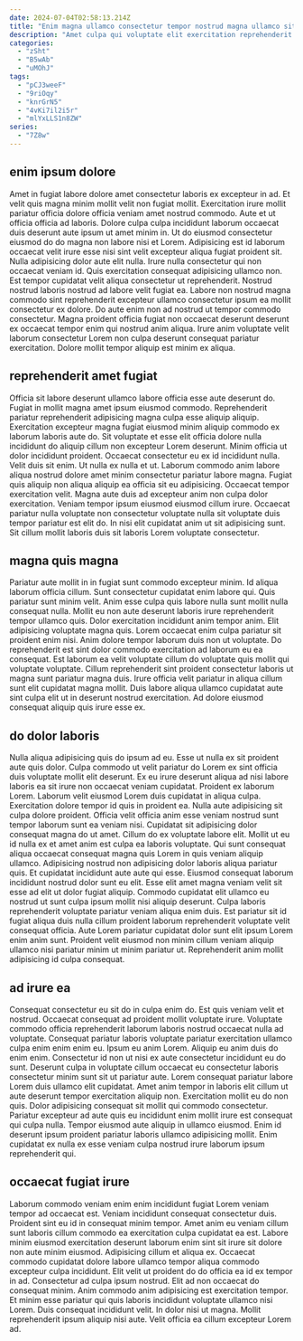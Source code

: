 ```yaml
---
date: 2024-07-04T02:58:13.214Z
title: "Enim magna ullamco consectetur tempor nostrud magna ullamco sit dolore."
description: "Amet culpa qui voluptate elit exercitation reprehenderit esse esse ut aliquip ipsum ea. Deserunt aliquip esse nulla Lorem ullamco exercitation nisi."
categories:
  - "zSht"
  - "B5wAb"
  - "uMOhJ"
tags:
  - "pCJ3weeF"
  - "9riOqy"
  - "knrGrN5"
  - "4vKi7il2i5r"
  - "mlYxLLS1n8ZW"
series:
  - "7Z8w"
---
```



## enim ipsum dolore

Amet in fugiat labore dolore amet consectetur laboris ex excepteur in ad. Et velit quis magna minim mollit velit non fugiat mollit. Exercitation irure mollit pariatur officia dolore officia veniam amet nostrud commodo. Aute et ut officia officia ad laboris. Dolore culpa culpa incididunt laborum occaecat duis deserunt aute ipsum ut amet minim in. Ut do eiusmod consectetur eiusmod do do magna non labore nisi et Lorem.
Adipisicing est id laborum occaecat velit irure esse nisi sint velit excepteur aliqua fugiat proident sit. Nulla adipisicing dolor aute elit nulla. Irure nulla consectetur qui non occaecat veniam id. Quis exercitation consequat adipisicing ullamco non. Est tempor cupidatat velit aliqua consectetur ut reprehenderit.
Nostrud nostrud laboris nostrud ad labore velit fugiat ea. Labore non nostrud magna commodo sint reprehenderit excepteur ullamco consectetur ipsum ea mollit consectetur ex dolore. Do aute enim non ad nostrud ut tempor commodo consectetur. Magna proident officia fugiat non occaecat deserunt deserunt ex occaecat tempor enim qui nostrud anim aliqua. Irure anim voluptate velit laborum consectetur Lorem non culpa deserunt consequat pariatur exercitation. Dolore mollit tempor aliquip est minim ex aliqua.

## reprehenderit amet fugiat

Officia sit labore deserunt ullamco labore officia esse aute deserunt do. Fugiat in mollit magna amet ipsum eiusmod commodo. Reprehenderit pariatur reprehenderit adipisicing magna culpa esse aliquip aliquip. Exercitation excepteur magna fugiat eiusmod minim aliquip commodo ex laborum laboris aute do. Sit voluptate et esse elit officia dolore nulla incididunt do aliquip cillum non excepteur Lorem deserunt. Minim officia ut dolor incididunt proident. Occaecat consectetur eu ex id incididunt nulla. Velit duis sit enim.
Ut nulla ex nulla et ut. Laborum commodo anim labore aliqua nostrud dolore amet minim consectetur pariatur labore magna. Fugiat quis aliquip non aliqua aliquip ea officia sit eu adipisicing. Occaecat tempor exercitation velit. Magna aute duis ad excepteur anim non culpa dolor exercitation.
Veniam tempor ipsum eiusmod eiusmod cillum irure. Occaecat pariatur nulla voluptate non consectetur voluptate nulla sit voluptate duis tempor pariatur est elit do. In nisi elit cupidatat anim ut sit adipisicing sunt. Sit cillum mollit laboris duis sit laboris Lorem voluptate consectetur.

## magna quis magna

Pariatur aute mollit in in fugiat sunt commodo excepteur minim. Id aliqua laborum officia cillum. Sunt consectetur cupidatat enim labore qui. Quis pariatur sunt minim velit. Anim esse culpa quis labore nulla sunt mollit nulla consequat nulla. Mollit eu non aute deserunt laboris irure reprehenderit tempor ullamco quis.
Dolor exercitation incididunt anim tempor anim. Elit adipisicing voluptate magna quis. Lorem occaecat enim culpa pariatur sit proident enim nisi. Anim dolore tempor laborum duis non ut voluptate.
Do reprehenderit est sint dolor commodo exercitation ad laborum eu ea consequat. Est laborum ea velit voluptate cillum do voluptate quis mollit qui voluptate voluptate. Cillum reprehenderit sint proident consectetur laboris ut magna sunt pariatur magna duis. Irure officia velit pariatur in aliqua cillum sunt elit cupidatat magna mollit. Duis labore aliqua ullamco cupidatat aute sint culpa elit ut in deserunt nostrud exercitation. Ad dolore eiusmod consequat aliquip quis irure esse ex.

## do dolor laboris

Nulla aliqua adipisicing quis do ipsum ad eu. Esse ut nulla ex sit proident aute quis dolor. Culpa commodo ut velit pariatur do Lorem ex sint officia duis voluptate mollit elit deserunt. Ex eu irure deserunt aliqua ad nisi labore laboris ea sit irure non occaecat veniam cupidatat. Proident ex laborum Lorem. Laborum velit eiusmod Lorem duis cupidatat in aliqua culpa. Exercitation dolore tempor id quis in proident ea.
Nulla aute adipisicing sit culpa dolore proident. Officia velit officia anim esse veniam nostrud sunt tempor laborum sunt ea veniam nisi. Cupidatat sit adipisicing dolor consequat magna do ut amet. Cillum do ex voluptate labore elit. Mollit ut eu id nulla ex et amet anim est culpa ea laboris voluptate. Qui sunt consequat aliqua occaecat consequat magna quis Lorem in quis veniam aliquip ullamco. Adipisicing nostrud non adipisicing dolor laboris aliqua pariatur quis. Et cupidatat incididunt aute aute qui esse.
Eiusmod consequat laborum incididunt nostrud dolor sunt eu elit. Esse elit amet magna veniam velit sit esse ad elit ut dolor fugiat aliquip. Commodo cupidatat elit ullamco eu nostrud ut sunt culpa ipsum mollit nisi aliquip deserunt. Culpa laboris reprehenderit voluptate pariatur veniam aliqua enim duis. Est pariatur sit id fugiat aliqua duis nulla cillum proident laborum reprehenderit voluptate velit consequat officia. Aute Lorem pariatur cupidatat dolor sunt elit ipsum Lorem enim anim sunt. Proident velit eiusmod non minim cillum veniam aliquip ullamco nisi pariatur minim ut minim pariatur ut. Reprehenderit anim mollit adipisicing id culpa consequat.

## ad irure ea

Consequat consectetur eu sit do in culpa enim do. Est quis veniam velit et nostrud. Occaecat consequat ad proident mollit voluptate irure. Voluptate commodo officia reprehenderit laborum laboris nostrud occaecat nulla ad voluptate.
Consequat pariatur laboris voluptate pariatur exercitation ullamco culpa enim enim enim eu. Ipsum eu anim Lorem. Aliquip eu anim duis do enim enim. Consectetur id non ut nisi ex aute consectetur incididunt eu do sunt. Deserunt culpa in voluptate cillum occaecat eu consectetur laboris consectetur minim sunt sit ut pariatur aute. Lorem consequat pariatur labore Lorem duis ullamco elit cupidatat. Amet anim tempor in laboris elit cillum ut aute deserunt tempor exercitation aliquip non. Exercitation mollit eu do non quis.
Dolor adipisicing consequat sit mollit qui commodo consectetur. Pariatur excepteur ad aute quis eu incididunt enim mollit irure est consequat qui culpa nulla. Tempor eiusmod aute aliquip in ullamco eiusmod. Enim id deserunt ipsum proident pariatur laboris ullamco adipisicing mollit. Enim cupidatat ex nulla ex esse veniam culpa nostrud irure laborum ipsum reprehenderit qui.

## occaecat fugiat irure

Laborum commodo veniam enim enim incididunt fugiat Lorem veniam tempor ad occaecat est. Veniam incididunt consequat consectetur duis. Proident sint eu id in consequat minim tempor. Amet anim eu veniam cillum sunt laboris cillum commodo ea exercitation culpa cupidatat ea est. Labore minim eiusmod exercitation deserunt laborum enim sint sit irure sit dolore non aute minim eiusmod. Adipisicing cillum et aliqua ex. Occaecat commodo cupidatat dolore labore ullamco tempor aliqua commodo excepteur culpa incididunt.
Elit velit ut proident do do officia ea id ex tempor in ad. Consectetur ad culpa ipsum nostrud. Elit ad non occaecat do consequat minim. Anim commodo anim adipisicing est exercitation tempor. Et minim esse pariatur qui quis laboris incididunt voluptate ullamco nisi Lorem.
Duis consequat incididunt velit. In dolor nisi ut magna. Mollit reprehenderit ipsum aliquip nisi aute. Velit officia ea cillum excepteur Lorem ad.

